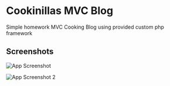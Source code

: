 
# Cookinillas MVC Blog
Simple homework MVC Cooking Blog using provided custom php framework

## Screenshots

![App Screenshot](https://i.ibb.co/TMHHbTw/tsw-captura1-view-recipe.png)


![App Screenshot 2](https://i.ibb.co/k0JqBxp/tsw-captura2-home.png)
